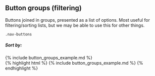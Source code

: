 <div class="doc-content">
	<div class="line-gutters">
		<div class="unit size1of3">
			<h2>Button groups (filtering)</h2>
			<p>Buttons joined in groups, presented as a list of options. Most useful for filtering/sorting lists, but we may be able to use this for other things.</p>
			<p><code>.nav-buttons</code></p>
		</div>
		<div class="unit lastUnit">
			<div class="doc-box">
				<div class="doc-content">
					<h5>Sort by:</h5>
					{% include button_groups_example.md %}
				</div>
			</div>
			{% highlight html %}
				{% include button_groups_example.md %}
			{% endhighlight %}
		</div>
	</div>
</div>